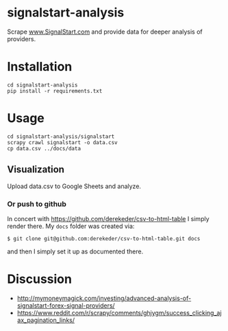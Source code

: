 # signalstart-analysis
Scrape www.SignalStart.com and provide data for deeper analysis of providers.

# Installation

```shell
cd signalstart-analysis
pip install -r requirements.txt
```

# Usage

```shell
cd signalstart-analysis/signalstart
scrapy crawl signalstart -o data.csv
cp data.csv ../docs/data
```

## Visualization

Upload data.csv to Google Sheets and analyze. 

### Or push to github 

In concert with https://github.com/derekeder/csv-to-html-table
I simply render there. My `docs` folder was created via:

    $ git clone git@github.com:derekeder/csv-to-html-table.git docs
    
and then I simply set it up as documented there.




# Discussion

* http://mymoneymagick.com/investing/advanced-analysis-of-signalstart-forex-signal-providers/
* https://www.reddit.com/r/scrapy/comments/ghjygm/success_clicking_ajax_pagination_links/
